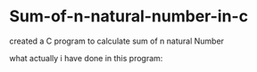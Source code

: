# Sum-of-n-natural-number-in-c
created a C program to calculate sum of n natural Number


what actually i have done in this program:


